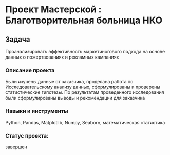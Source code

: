 # Проект Мастерской : Благотворительная больница НКО 
## Задача
Проанализировать эффективность маркетиногового подхода на основе данных о пожертвованиях и рекламных кампаниях 
### Описание проекта
Были изучены данные от заказчика, проделана работа по Исследовательскому анализу данных, сформулированы и проверены статистические гипотезы. По результатам проведенного исследования были сформулированы выводы и рекомендации для заказчика
### Навыки и инструменты
Python, Pandas, Matplotlib, Numpy, Seaborn, математическая статистика 
### Статус проекта:
завершен

